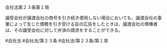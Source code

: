 会社法第２３条第１項

譲受会社が譲渡会社の商号を引き続き使用しない場合においても、譲渡会社の事業によって生じた債務を引き受ける旨の広告をしたときは、譲渡会社の債権者は、その譲受会社に対して弁済の請求をすることができる。

#会社法
#会社法/第２３条
#会社法/第２３条/第１項
